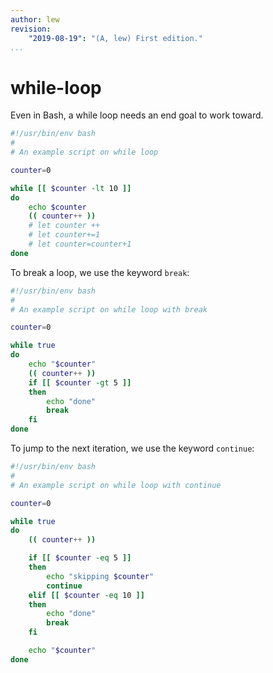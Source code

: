 ```yaml
---
author: lew
revision:
    "2019-08-19": "(A, lew) First edition."
...
```


while-loop
=======================

Even in Bash, a while loop needs an end goal to work toward.

```bash
#!/usr/bin/env bash
#
# An example script on while loop

counter=0

while [[ $counter -lt 10 ]]
do
    echo $counter
    (( counter++ ))
    # let counter ++
    # let counter+=1
    # let counter=counter+1
done
```

To break a loop, we use the keyword `break`:

```bash
#!/usr/bin/env bash
#
# An example script on while loop with break

counter=0

while true
do
    echo "$counter"
    (( counter++ ))
    if [[ $counter -gt 5 ]]
    then
        echo "done"
        break
    fi
done
```

To jump to the next iteration, we use the keyword `continue`:

```bash
#!/usr/bin/env bash
#
# An example script on while loop with continue

counter=0

while true
do
    (( counter++ ))

    if [[ $counter -eq 5 ]]
    then
        echo "skipping $counter"
        continue
    elif [[ $counter -eq 10 ]]
    then
        echo "done"
        break
    fi

    echo "$counter"
done
```
